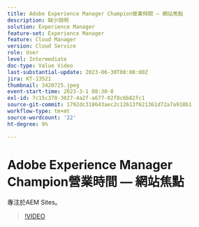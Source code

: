 ```yaml
---
title: Adobe Experience Manager Champion營業時間 — 網站焦點
description: 缺少說明
solution: Experience Manager
feature-set: Experience Manager
feature: Cloud Manager
version: Cloud Service
role: User
level: Intermediate
doc-type: Value Video
last-substantial-update: 2023-06-30T00:00:00Z
jira: KT-13521
thumbnail: 3420725.jpeg
event-start-time: 2023-3-1 08:30-8
exl-id: 7c15c370-3027-4a2f-a677-02f8c6b82fc1
source-git-commit: 1792dc318643aec2c12613f621361d72a7a918b1
workflow-type: tm+mt
source-wordcount: '22'
ht-degree: 9%

---
```


# Adobe Experience Manager Champion營業時間 — 網站焦點

專注於AEM Sites。

>[!VIDEO](https://video.tv.adobe.com/v/3420725/?learn=on)
